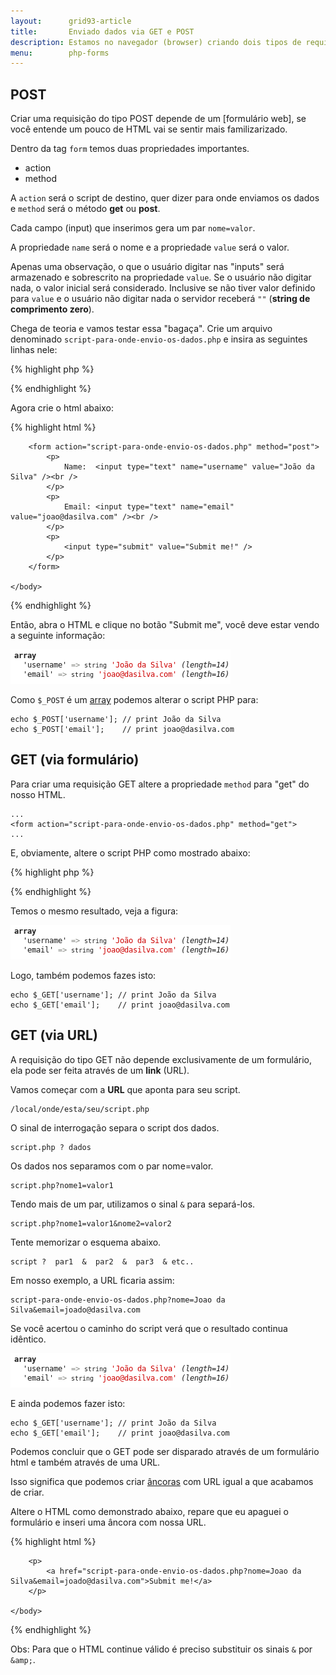```yaml
---
layout:      grid93-article
title:       Enviado dados via GET e POST
description: Estamos no navegador (browser) criando dois tipos de requisições GET e POST
menu:        php-forms
---
```



POST
---

Criar uma requisição do tipo POST depende de um [formulário web], se você entende um pouco de HTML vai se sentir mais
familizarizado.

Dentro da tag `form` temos duas propriedades importantes.

- action
- method

A `action` será o script de destino, quer dizer para onde enviamos os dados e `method` será o método __get__ ou __post__.

Cada campo (input) que inserimos gera um par `nome=valor`.

A propriedade `name` será o nome e a propriedade `value` será o valor.

Apenas uma observação, o que o usuário digitar nas "inputs" será armazenado e sobrescrito na propriedade `value`. Se o 
usuário não digitar nada, o valor inicial será considerado. Inclusive se não tiver valor definido para `value` e o 
usuário não digitar nada o servidor receberá `""` (__string de comprimento zero__).

Chega de teoria e vamos testar essa "bagaça". Crie um arquivo denominado `script-para-onde-envio-os-dados.php` e insira
as seguintes linhas nele:

{% highlight php %}
<?php
var_dump($_POST);
?>
{% endhighlight %}

Agora crie o html abaixo:

{% highlight html %}
<!DOCTYPE html>
<html lang="pt-br">
    <head>
        <title> Nosso singelo formulário </title>
        <meta charset="utf-8">
    </head>
    <body>

        <form action="script-para-onde-envio-os-dados.php" method="post">
            <p>
                Name:  <input type="text" name="username" value="João da Silva" /><br />
            </p>
            <p>
                Email: <input type="text" name="email"  value="joao@dasilva.com" /><br />
            </p>
            <p>
                <input type="submit" value="Submit me!" />
            </p>
        </form>

    </body>
</html>
{% endhighlight %}

Então, abra o HTML e clique no botão "Submit me", você deve estar vendo a seguinte informação:

!["Figura ilustrando uma pequena requisição HTTP"](var-dump-requisicao.png "Figura ilustrando uma pequena requisição HTTP")

Como `$_POST` é um [array]() podemos alterar o script PHP para:

    echo $_POST['username']; // print João da Silva
    echo $_POST['email'];    // print joao@dasilva.com



GET (via formulário)
---

Para criar uma requisição GET altere a propriedade `method` para "get" do nosso HTML.

    ...
    <form action="script-para-onde-envio-os-dados.php" method="get">
    ...

E, obviamente, altere o script PHP como mostrado abaixo:

{% highlight php %}
<?php
var_dump($_GET);
?>
{% endhighlight %}

Temos o mesmo resultado, veja a figura:

!["Figura ilustrando uma pequena requisição HTTP"](var-dump-requisicao.png "Figura ilustrando uma pequena requisição HTTP")

Logo, também podemos fazes isto:

    echo $_GET['username']; // print João da Silva
    echo $_GET['email'];    // print joao@dasilva.com




GET (via URL)
---

A requisição do tipo GET não depende exclusivamente de um formulário, ela pode ser feita através de um __link__ (URL).

Vamos começar com a __URL__ que aponta para seu script.

    /local/onde/esta/seu/script.php

O sinal de interrogação separa o script dos dados.

    script.php ? dados

Os dados nos separamos com o par nome=valor.

    script.php?nome1=valor1

Tendo mais de um par, utilizamos o sinal `&` para separá-los.

    script.php?nome1=valor1&nome2=valor2

Tente memorizar o esquema abaixo.

    script ?  par1  &  par2  &  par3  & etc..


Em nosso exemplo, a URL ficaria assim:

    script-para-onde-envio-os-dados.php?nome=Joao da Silva&email=joado@dasilva.com

Se você acertou o caminho do script verá que o resultado continua idêntico.

!["Figura ilustrando uma pequena requisição HTTP"](var-dump-requisicao.png "Figura ilustrando uma pequena requisição HTTP")


E ainda podemos fazer isto:

    echo $_GET['username']; // print João da Silva
    echo $_GET['email'];    // print joao@dasilva.com


Podemos concluir que o GET pode ser disparado através de um formulário html e também através de uma URL.

Isso significa que podemos criar [âncoras](/html-css/ancoras/) com URL igual a que acabamos de criar.

Altere o HTML como demonstrado abaixo, repare que eu apaguei o formulário e inseri uma âncora com nossa URL.

{% highlight html %}
<!DOCTYPE html>
<html lang="pt-br">
    <head>
        <title> Nosso singelo formulário </title>
        <meta charset="utf-8">
    </head>
    <body>

        <p>
            <a href="script-para-onde-envio-os-dados.php?nome=Joao da Silva&email=joado@dasilva.com">Submit me!</a>
        </p>

    </body>
</html>
{% endhighlight %}

Obs: Para que o HTML continue válido é preciso substituir os sinais `&` por `&amp;`.